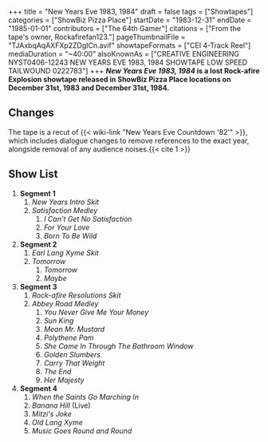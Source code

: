 +++
title = "New Years Eve 1983, 1984"
draft = false
tags = ["Showtapes"]
categories = ["ShowBiz Pizza Place"]
startDate = "1983-12-31"
endDate = "1985-01-01"
contributors = ["The 64th Gamer"]
citations = ["From the tape's owner, Rockafirefan123."]
pageThumbnailFile = "TJAxbqAqAXFXp2ZDgICn.avif"
showtapeFormats = ["CEI 4-Track Reel"]
mediaDuration = "~40:00"
alsoKnownAs = ["CREATIVE ENGINEERING NYST0406-12243 NEW YEARS EVE 1983, 1984 SHOWTAPE LOW SPEED TAILWOUND 0222783"]
+++
***New Years Eve 1983, 1984* is a lost Rock-afire Explosion showtape released in ShowBiz Pizza Place locations on December 31st, 1983 and December 31st, 1984.**

## Changes

The tape is a recut of {{< wiki-link "New Years Eve Countdown '82'" >}}, which includes dialogue changes to remove references to the exact year, alongside removal of any audience noises.{{< cite 1 >}}

## Show List

1.  **Segment 1**
    1.  *New Years Intro Skit*
    2.  *Satisfaction Medley*
        1.  *I Can't Get No Satisfaction*
        2.  *For Your Love*
        3.  *Born To Be Wild*
2.  **Segment 2**
    1.  *Earl Lang Xyme Skit*
    2.  *Tomorrow*
        1.  *Tomorrow*
        2.  *Maybe*
3.  **Segment 3**
    1.  *Rock-afire Resolutions Skit*
    2.  *Abbey Road Medley*
        1.  *You Never Give Me Your Money*
        2.  *Sun King*
        3.  *Mean Mr. Mustard*
        4.  *Polythene Pam*
        5.  *She Came In Through The Bathroom Window*
        6.  *Golden Slumbers*
        7.  *Carry That Weight*
        8.  *The End*
        9.  *Her Majesty*
4.  **Segment 4**
    1.  *When the Saints Go Marching In*
    2.  *Banana Hill* (Live)
    3.  *Mitzi's Joke*
    4.  *Old Lang Xyme*
    5.  *Music Goes Round and Round*
